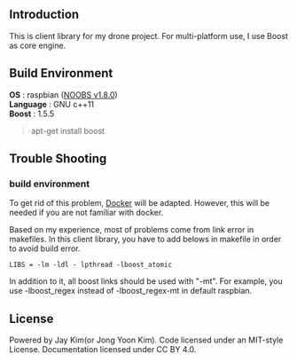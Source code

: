 ## Introduction  
  
This is client library for my drone project. For multi-platform use, I use Boost as core engine.

## Build Environment  

**OS** : raspbian ([NOOBS v1.8.0](https://www.raspberrypi.org/downloads/noobs/))  
**Language** : GNU c++11  
**Boost** : 1.5.5

> apt-get install boost  

## Trouble Shooting  

### build environment  

To get rid of this problem, [Docker](https://www.docker.com/) will be adapted. However, this will be needed if you are not familiar with docker. 

Based on my experience, most of problems come from link error in makefiles. In this client library, you have to add belows in makefile in order to avoid build error. 

	LIBS = -lm -ldl - lpthread -lboost_atomic  
	
In addition to it, all boost links should be used with "-mt". For example, you use -lboost_regex instead of -lboost_regex-mt in default raspbian.


## License   
Powered by Jay Kim(or Jong Yoon Kim). Code licensed under an MIT-style License. Documentation licensed under CC BY 4.0.
